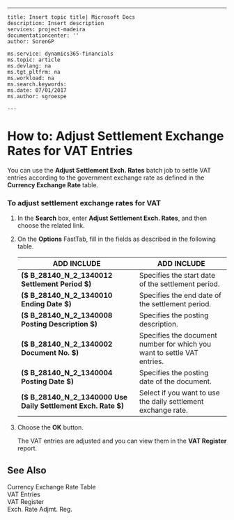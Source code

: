 ---
    title: Insert topic title| Microsoft Docs
    description: Insert description
    services: project-madeira
    documentationcenter: ''
    author: SorenGP

    ms.service: dynamics365-financials
    ms.topic: article
    ms.devlang: na
    ms.tgt_pltfrm: na
    ms.workload: na
    ms.search.keywords:
    ms.date: 07/01/2017
    ms.author: sgroespe

    ---
# How to: Adjust Settlement Exchange Rates for VAT Entries
You can use the **Adjust Settlement Exch. Rates** batch job to settle VAT entries according to the government exchange rate as defined in the **Currency Exchange Rate** table.  
  
### To adjust settlement exchange rates for VAT  
  
1.  In the **Search** box, enter **Adjust Settlement Exch. Rates**, and then choose the related link.  
  
2.  On the **Options** FastTab, fill in the fields as described in the following table.  
  
    |ADD INCLUDE<!--[!INCLUDE[bp_tablefield](../../ApplicationDesign/includes/bp_tablefield_md.md)]-->|ADD INCLUDE<!--[!INCLUDE[bp_tabledescription](../../ApplicationDesign/includes/bp_tabledescription_md.md)]-->|  
    |---------------------------------|---------------------------------------|  
    |**\($ B\_28140\_N\_2\_1340012 Settlement Period $\)**|Specifies the start date of the settlement period.|  
    |**\($ B\_28140\_N\_2\_1340010 Ending Date $\)**|Specifies the end date of the settlement period.|  
    |**\($ B\_28140\_N\_2\_1340008 Posting Description $\)**|Specifies the posting description.|  
    |**\($ B\_28140\_N\_2\_1340002 Document No. $\)**|Specifies the document number for which you want to settle VAT entries.|  
    |**\($ B\_28140\_N\_2\_1340004 Posting Date $\)**|Specifies the posting date of the document.|  
    |**\($ B\_28140\_N\_2\_1340000 Use Daily Settlement Exch. Rate $\)**|Select if you want to use the daily settlement exchange rate.|  
  
3.  Choose the **OK** button.  
  
     The VAT entries are adjusted and you can view them in the **VAT Register** report.  
  
## See Also  
 Currency Exchange Rate Table   
 VAT Entries   
 VAT Register   
 Exch. Rate Adjmt. Reg.